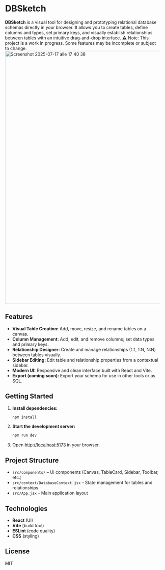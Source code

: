 # DBSketch

**DBSketch** is a visual tool for designing and prototyping relational database schemas directly in your browser. It allows you to create tables, define columns and types, set primary keys, and visually establish relationships between tables with an intuitive drag-and-drop interface.
⚠️ Note: This project is a work in progress. Some features may be incomplete or subject to change.
<img width="1237" height="824" alt="Screenshot 2025-07-17 alle 17 40 38" src="https://github.com/user-attachments/assets/e2ba7ce1-8dc5-41a7-bc6a-e1e83d9ae5fb" />

## Features

- **Visual Table Creation:** Add, move, resize, and rename tables on a canvas.
- **Column Management:** Add, edit, and remove columns; set data types and primary keys.
- **Relationship Designer:** Create and manage relationships (1:1, 1:N, N:N) between tables visually.
- **Sidebar Editing:** Edit table and relationship properties from a contextual sidebar.
- **Modern UI:** Responsive and clean interface built with React and Vite.
- **Export (coming soon):** Export your schema for use in other tools or as SQL.

## Getting Started

1. **Install dependencies:**
   ```bash
   npm install
   ```
2. **Start the development server:**
   ```bash
   npm run dev
   ```
3. Open [http://localhost:5173](http://localhost:5173) in your browser.

## Project Structure

- `src/components/` – UI components (Canvas, TableCard, Sidebar, Toolbar, etc.)
- `src/context/DatabaseContext.jsx` – State management for tables and relationships
- `src/App.jsx` – Main application layout

## Technologies

- **React** (UI)
- **Vite** (build tool)
- **ESLint** (code quality)
- **CSS** (styling)

## License

MIT
